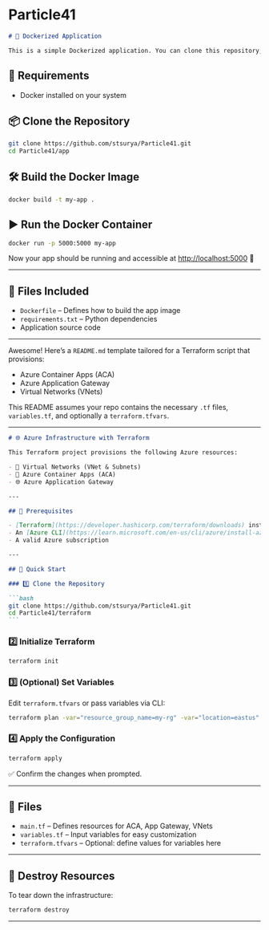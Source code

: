 # Particle41

```markdown
# 🚀 Dockerized Application

This is a simple Dockerized application. You can clone this repository, build the Docker image, and run the container exposing port **5000**.
```

## 🧾 Requirements

- Docker installed on your system

## 📦 Clone the Repository

```bash
git clone https://github.com/stsurya/Particle41.git
cd Particle41/app
```

## 🛠️ Build the Docker Image

```bash
docker build -t my-app .
```

## ▶️ Run the Docker Container

```bash
docker run -p 5000:5000 my-app
```

Now your app should be running and accessible at [http://localhost:5000](http://localhost:5000) 🚀

---

## 📁 Files Included

- `Dockerfile` – Defines how to build the app image
- `requirements.txt` – Python dependencies
- Application source code

---

Awesome! Here’s a `README.md` template tailored for a Terraform script that provisions:

- Azure Container Apps (ACA)
- Azure Application Gateway
- Virtual Networks (VNets)

This README assumes your repo contains the necessary `.tf` files, `variables.tf`, and optionally a `terraform.tfvars`.

---

````markdown
# 🌐 Azure Infrastructure with Terraform

This Terraform project provisions the following Azure resources:

- 🧱 Virtual Networks (VNet & Subnets)
- 🚀 Azure Container Apps (ACA)
- 🌐 Azure Application Gateway

---

## 🧰 Prerequisites

- [Terraform](https://developer.hashicorp.com/terraform/downloads) installed
- An [Azure CLI](https://learn.microsoft.com/en-us/cli/azure/install-azure-cli) session authenticated
- A valid Azure subscription

---

## 🚀 Quick Start

### 1️⃣ Clone the Repository

```bash
git clone https://github.com/stsurya/Particle41.git
cd Particle41/terraform
```
````

### 2️⃣ Initialize Terraform

```bash
terraform init
```

### 3️⃣ (Optional) Set Variables

Edit `terraform.tfvars` or pass variables via CLI:

```bash
terraform plan -var="resource_group_name=my-rg" -var="location=eastus"
```

### 4️⃣ Apply the Configuration

```bash
terraform apply
```

✅ Confirm the changes when prompted.

---

## 📁 Files

- `main.tf` – Defines resources for ACA, App Gateway, VNets
- `variables.tf` – Input variables for easy customization
- `terraform.tfvars` – Optional: define values for variables here

---

## 🔄 Destroy Resources

To tear down the infrastructure:

```bash
terraform destroy
```

---
